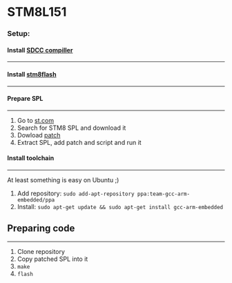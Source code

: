 # STM8L151

### Setup:

#### Install [SDCC compiller](http://sdcc.sourceforge.net/snap.php#Linux)
---

#### Install [stm8flash](https://github.com/vdudouyt/stm8flash)
---


#### Prepare SPL
---

1. Go to [st.com](https://st.com)
2. Search for STM8 SPL and download it
3. Dowload [patch](https://github.com/gicking/STM8-SPL_SDCC_patch)
4. Extract SPL, add patch and script and run it

#### Install toolchain
---

At least something is easy on Ubuntu ;)

1. Add repository: `sudo add-apt-repository ppa:team-gcc-arm-embedded/ppa`
2. Install: `sudo apt-get update && sudo apt-get install gcc-arm-embedded`

## Preparing code
---

1. Clone repository
2. Copy patched SPL into it
3. `make`
4. `flash`
